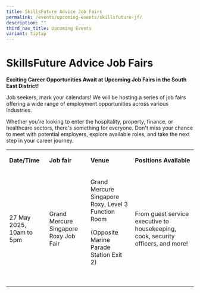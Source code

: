 ```yaml
---
title: SkillsFuture Advice Job Fairs
permalink: /events/upcoming-events/skillsfuture-jf/
description: ""
third_nav_title: Upcoming Events
variant: tiptap
---
```

<h1>SkillsFuture Advice Job Fairs</h1>
<p><strong>Exciting Career Opportunities Await at Upcoming Job Fairs in the South East District!</strong>
</p>
<p>Job seekers, mark your calendars! We will be hosting a series of job fairs
offering a wide range of employment opportunities across various industries.</p>
<p>Whether you're looking to enter the hospitality, property, finance, or
healthcare sectors, there's something for everyone. Don't miss your chance
to meet with potential employers, explore available roles, and take the
next step in your career journey.</p>
<table style="minWidth: 100px">
<colgroup>
<col>
<col>
<col>
<col>
</colgroup>
<tbody>
<tr>
<td rowspan="1" colspan="1">
<p><strong>Date/Time</strong>
</p>
</td>
<td rowspan="1" colspan="1">
<p><strong>Job fair</strong>
</p>
</td>
<td rowspan="1" colspan="1">
<p><strong>Venue</strong>
</p>
</td>
<td rowspan="1" colspan="1">
<p><strong>Positions Available</strong>
</p>
</td>
</tr>
<tr>
<td rowspan="1" colspan="1">
<p>27 May 2025, 10am to 5pm</p>
</td>
<td rowspan="1" colspan="1">
<p>Grand Mercure Singapore Roxy Job Fair&nbsp;</p>
</td>
<td rowspan="1" colspan="1">
<p>Grand Mercure Singapore Roxy, Level 3 Function Room</p>
<p>(Opposite Marine Parade Station Exit 2)</p>
<p>&nbsp;</p>
</td>
<td rowspan="1" colspan="1">
<p>From guest service executive to housekeeping, cook, security officers,
and more!</p>
</td>
</tr>
</tbody>
</table>
<p></p>